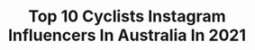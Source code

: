 ---
title: Top 10 Cyclists Instagram Influencers In Australia In 2021
description: >-
  Find top cyclists Instagram influencers in Australia in 2021. Most popular hashtags: #offseason #cycling #foodie.
platform: Instagram
hits: 34
text_top: Identify the top-rated Instagram influencers on inBeat.
text_bottom: Our database aggregates 34 Instagram influencers like this in Australia for you to collaborate.
profiles:
  - username: "pavel_sivakov"
    fullname: >-
      Pavel Sivakov
    bio: >-
      Cyclist | @ineosgrenadiers
    location: "Australia"
    followers: 33459
    engagement: 1145
    commentsToLikes: 0.009530
    id: ck0w1fj6fj3550i19r26egy7z
    verified: false
    hashtags: ""
  - username: "_michael.schwarzmann_"
    fullname: >-
      Michael Schwarzmann
    bio: >-
      Professional Cyclist @BORAhansgrohe 🇩🇪 🇦🇹
    location: "Australia"
    followers: 7567
    engagement: 1348
    commentsToLikes: 0.006656
    id: ck5qa7uacezzg0i11vnw7ah0h
    verified: false
    hashtags: "#bora, #hansgrohe, #autoeder, #sportful"
  - username: "sammmyben"
    fullname: >-
      sam bennett
    bio: >-
      Professional Irish cyclist 30 Riding for @deceuninck_quickstepteam 📍Monaco
    location: "Australia"
    followers: 110192
    engagement: 683
    commentsToLikes: 0.005894
    id: ck0tvggc6b8to0i193no7k5c2
    verified: true
    hashtags: "#flashbackfriday, #stayhome, #staysafe, #webeatthistogether"
  - username: "shannonmccurley_"
    fullname: >-
      Shannon McCurley             🦦
    bio: >-
      Aussie made from Irish products☘️ Olympian🇮🇪 Melb|Track cyclist|Cookie connoisseur Bikes, beaches and a cheeky bit of banter
    location: "Australia"
    followers: 27126
    engagement: 476
    commentsToLikes: 0.006591
    id: ck5c1qimsvpwv0i11pfzvb53t
    verified: true
    hashtags: "#hbmolly, #isothings, #tanlinesarein, #getoffthebrakes"
  - username: "fablienhard"
    fullname: >-
      Fabian Lienhard
    bio: >-
      🇨🇭cyclist for @equipegroupamafdj
    location: "Australia"
    followers: 2590
    engagement: 1709
    commentsToLikes: 0.020621
    id: ck5zrxr41xg7f0i14uwejdctz
    verified: false
    hashtags: "#euroroad20, #happynewyear, #hungryformore, #chunntschoguet"
  - username: "robbiemcewen"
    fullname: >-
      Robbie McEwen AM
    bio: >-
      Retired pro cyclist, commentator, event organiser, custom kit provider, MC, speaker, café owner. Just hobbies really
    location: "Australia"
    followers: 21150
    engagement: 311
    commentsToLikes: 0.033338
    id: ck5c8oa4i9wjw0i11fd45zunx
    verified: false
    hashtags: "#repost, #majoreventsgoldcoast, #playgoldcoast, #hydration"
  - username: "tiffanycromwell"
    fullname: >-
      Tiffany Cromwell
    bio: >-
      🇦🇺| Aussie Professional Cyclist @wmncycling // 🚴🏼‍♀️🌏 Managed by @bespoke_m 👩🏼‍💻 // Coffee + Brunch Connoisseur + World Traveller
    location: "Australia"
    followers: 105960
    engagement: 487
    commentsToLikes: 0.005687
    id: ck135of7m2fa20i198ujnk2ei
    verified: true
    hashtags: "#belgiumclassics, #racing, #fromwhereiride, #springclassics"
  - username: "nettieedmo"
    fullname: >-
      Annette Edmondson
    bio: >-
      Aussie Cyclist 3xWorld Champion🌈 Olympic Medallist 2xCommonwealth Champ
    location: "Australia"
    followers: 36180
    engagement: 298
    commentsToLikes: 0.009435
    id: ckap5vk1wdclo0i78m2iveqi6
    verified: true
    hashtags: "#cervelos5, #sasuperseries, #virtualrideforsickkids, #superseries"
  - username: "chefjasonroberts"
    fullname: >-
      Jason Roberts
    bio: >-
      Chef | Cyclist | Author USA Chef Cycle 2021 #NoKidHungry ♡ life + people ✨ @gdayneighbour 🚴🏼‍♂️ @novebikes
    location: "Australia"
    followers: 65889
    engagement: 50
    commentsToLikes: 0.120084
    id: ck0tyaf4om5k30i19il0gzt77
    verified: true
    hashtags: "#igtv, #ceramics, #chef, #chefjasonroberts"
  - username: "rohandennis"
    fullname: >-
      Rohan Dennis
    bio: >-
      Adelaide born, Australian cyclist living in Andorra #buymymerch #jokesdonthaveanymerch #hitthatnotificationbell . . .
    location: "Australia"
    followers: 87430
    engagement: 375
    commentsToLikes: 0.015084
    id: ck55p0b1a9j8b0i11ugzoil5s
    verified: true
    hashtags: "#quarantine, #covid, #covid19, #washyourbike"
---